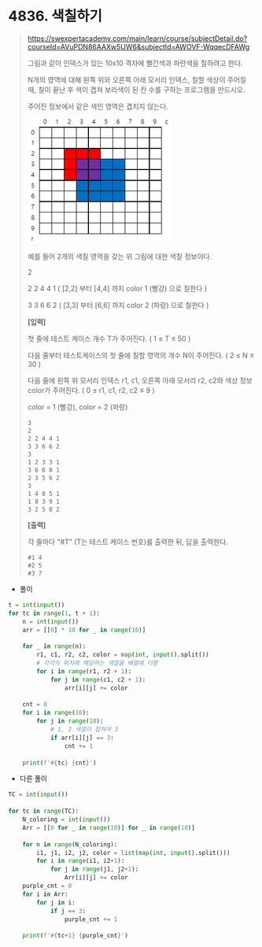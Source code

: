 # 4836. 색칠하기

> https://swexpertacademy.com/main/learn/course/subjectDetail.do?courseId=AVuPDN86AAXw5UW6&subjectId=AWOVF-WqqecDFAWg
>
> 그림과 같이 인덱스가 있는 10x10 격자에 빨간색과 파란색을 칠하려고 한다.
>
> N개의 영역에 대해 왼쪽 위와 오른쪽 아래 모서리 인덱스, 칠할 색상이 주어질 때, 칠이 끝난 후 색이 겹쳐 보라색이 된 칸 수를 구하는 프로그램을 만드시오.
>
> 주어진 정보에서 같은 색인 영역은 겹치지 않는다.
>
> ![image-20210822205324014](04836-색칠하기.assets/image-20210822205324014.png)
>
> 예를 들어 2개의 색칠 영역을 갖는 위 그림에 대한 색칠 정보이다.
>
> 2
>
> 2 2 4 4 1 ( [2,2] 부터 [4,4] 까지 color 1 (빨강) 으로 칠한다 )
>
> 3 3 6 6 2 ( [3,3] 부터 [6,6] 까지 color 2 (파랑) 으로 칠한다 )
>
> 
>
> **[입력]**
>
>
> 첫 줄에 테스트 케이스 개수 T가 주어진다.  ( 1 ≤ T ≤ 50 )
>
> 다음 줄부터 테스트케이스의 첫 줄에 칠할 영역의 개수 N이 주어진다. ( 2 ≤ N ≤ 30 )
>
> 다음 줄에 왼쪽 위 모서리 인덱스 r1, c1, 오른쪽 아래 모서리 r2, c2와 색상 정보 color가 주어진다. ( 0 ≤ r1, c1, r2, c2 ≤ 9 )
>
> color = 1 (빨강), color = 2 (파랑)
>
> ```
> 3
> 2
> 2 2 4 4 1
> 3 3 6 6 2
> 3
> 1 2 3 3 1
> 3 6 6 8 1
> 2 3 5 6 2
> 3
> 1 4 8 5 1
> 1 8 3 9 1
> 3 2 5 8 2
> ```
>
> **[출력]**
>
>
> 각 줄마다 "#T" (T는 테스트 케이스 번호)를 출력한 뒤, 답을 출력한다.
>
> ```
> #1 4
> #2 5
> #3 7
> ```

- 풀이

```python
t = int(input())
for tc in range(1, t + 1):
    n = int(input())
    arr = [[0] * 10 for _ in range(10)]

    for _ in range(n):
        r1, c1, r2, c2, color = map(int, input().split())
        # 각각의 위치에 해당하는 색깔을 배열에 더함
        for i in range(r1, r2 + 1):
            for j in range(c1, c2 + 1):
                arr[i][j] += color

    cnt = 0
    for i in range(10):
        for j in range(10):
            # 1, 2 색깔이 합쳐져 3
            if arr[i][j] == 3:
                cnt += 1

    print(f'#{tc} {cnt}')
```

- 다른 풀이

```python
TC = int(input())
 
for tc in range(TC):
    N_coloring = int(input())   
    Arr = [[0 for _ in range(10)] for _ in range(10)]
    
    for n in range(N_coloring): 
        i1, j1, i2, j2, color = list(map(int, input().split()))
        for i in range(i1, i2+1):
            for j in range(j1, j2+1):
                Arr[i][j] += color   
    purple_cnt = 0
    for i in Arr:
        for j in i:
            if j == 3:
                purple_cnt += 1
 
    print(f'#{tc+1} {purple_cnt}')
```

